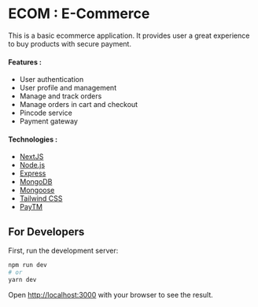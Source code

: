 # ECOM : E-Commerce

This is a basic ecommerce application. It provides user a great experience to buy products with secure payment.

#### Features :
- User authentication
- User profile and management
- Manage and track orders
- Manage orders in cart and checkout
- Pincode service
- Payment gateway

<!-- • Email service.
- SMS service.
- Admin dashboard. -->


#### Technologies :
- [NextJS](https://nextjs.org/)
- [Node.js](https://nodejs.org/)
- [Express](https://expressjs.com/)
- [MongoDB](https://www.mongodb.com/)
- [Mongoose](https://mongoosejs.com/)
- [Tailwind CSS](https://tailwindcss.com/)
- [PayTM](https://www.paytm.com/)


## For Developers

First, run the development server:

```bash
npm run dev
# or
yarn dev
```

Open [http://localhost:3000](http://localhost:3000) with your browser to see the result.
